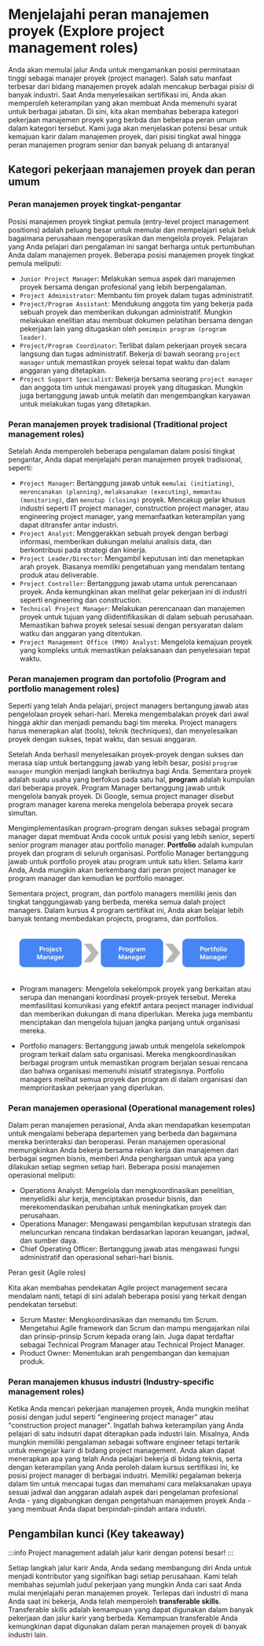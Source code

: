 # Menjelajahi peran manajemen proyek (Explore project management roles)

Anda akan memulai jalur Anda untuk mengamankan posisi perminataan tinggi sebagai manajer proyek (project manager). Salah satu manfaat terbesar dari bidang manajemen proyek adalah mencakup berbagai pisisi di banyak industri. Saat Anda menyelesaikan sertifikasi ini, Anda akan memperoleh keterampilan yang akan membuat Anda memenuhi syarat untuk berbagai jabatan. Di sini, kita akan membahas beberapa kategori pekerjaan manajemen proyek yang berbda dan beberapa peran umum dalam kategori tersebut. Kami juga akan menjelaskan potensi besar untuk kemajuan karir dalam manajemen proyek, dari pisisi tingkat awal hingga peran manajemen program senior dan banyak peluang di antaranya!

## Kategori pekerjaan manajemen proyek dan peran umum

### Peran manajemen proyek tingkat-pengantar

Posisi manajemen proyek tingkat pemula (entry-level project management positions) adalah peluang besar untuk memulai dan mempelajari seluk beluk bagaimana perusahaan mengoperasikan dan mengelola proyek. Pelajaran yang Anda pelajari dari pengalaman ini sangat berharga untuk pertumbuhan Anda dalam manajemen proyek. Beberapa posisi manajemen proyek tingkat pemula meliputi:

- `Junior Project Manager`: Melakukan semua aspek dari manajemen proyek bersama dengan profesional yang lebih berpengalaman.
- `Project Administrator`: Membantu tim proyek dalam tugas administratif.
- `Project/Program Assistant`: Mendukung anggota tim yang bekerja pada sebuah proyek dan memberikan dukungan administratif. Mungkin melakukan enelitian atau membuat dokumen pelatihan bersama dengan pekerjaan lain yang ditugaskan oleh `pemimpin program (program leader)`.
- `Project/Program Coordinator`: Terlibat dalam pekerjaan proyek secara langsung dan tugas administratif. Bekerja di bawah seorang `project manager` untuk memastikan proyek selesai tepat waktu dan dalam anggaran yang ditetapkan.
- `Project Support Specialist`: Bekerja bersama seorang `project manager` dan anggota tim untuk mengawasi proyek yang ditugaskan. Mungkin juga bertanggung jawab untuk melatih dan mengembangkan karyawan untuk melakukan tugas yang ditetapkan.

### Peran manajemen proyek tradisional (Traditional project management roles)

Setelah Anda memperoleh beberapa pengalaman dalam posisi tingkat pengantar, Anda dapat menjelajahi peran manajemen proyek tradisional, seperti:

- `Project Manager`: Bertanggung jawab untuk `memulai (initiating)`, `merencanakan (planning)`, `melaksanakan (executing)`, `memantau (monitoring)`, dan `menutup (closing)` proyek. Mencakup gelar khusus industri seperti IT project manager, construction project manager, atau engineering project manager, yang memanfaatkan keterampilan yang dapat ditransfer antar industri.
- `Project Analyst`: Menggerakkan sebuah proyek dengan berbagi informasi, memberikan dukungan melalui analisis data, dan berkontribusi pada strategi dan kinerja.
- `Project Leader/Director`: Mengambil keputusan inti dan menetapkan arah proyek. Biasanya memiliki pengetahuan yang mendalam tentang produk atau deliverable.
- `Project Controller`: Bertanggung jawab utama untuk perencanaan proyek. Anda kemungkinan akan melihat gelar pekerjaan ini di industri seperti engineering dan construction.
- `Technical Project Manager`: Melakukan perencanaan dan manajemen proyek untuk tujuan yang diidentifikasikan di dalam sebuah perusahaan. Memastikan bahwa proyek selesai sesuai dengan persyaratan dalam watku dan anggaran yang ditentukan.
- `Project Management Office (PMO) Analyst`: Mengelola kemajuan proyek yang kompleks untuk memastikan pelaksanaan dan penyelesaian tepat waktu.

### Peran manajemen program dan portofolio (Program and portfolio management roles)

Seperti yang telah Anda pelajari, project managers bertangung jawab atas pengelolaan proyek sehari-hari. Mereka mengembalakan proyek dari awal hingga akhir dan menjadi pemandu bagi tim mereka. Project managers harus menerapkan alat (tools), teknik (techniques), dan menyelesaikan proyek dengan sukses, tepat waktu, dan sesuai anggaran.

Setelah Anda berhasil menyelesaikan proyek-proyek dengan sukses dan merasa siap untuk bertanggung jawab yang lebih besar, posisi `program manager` mungkin menjadi langkah berikutnya bagi Anda. Sementara proyek adalah suatu usaha yang berfokus pada satu hal, **program** adalah kumpulan dari beberapa proyek. Program Manager bertanggung jawab untuk mengelola banyak proyek. Di Google, semua project manager disebut program manager karena mereka mengelola beberapa proyek secara simultan.

Mengimplementasikan program-program dengan sukses sebagai program manager dapat membuat Anda cocok untuk posisi yang lebih senior, seperti senior program manager atau portfolio manager. **Portfolio** adalah kumpulan proyek dan program di seluruh organisasi. Portfolio Manager bertanggung jawab untuk portfolio proyek atau program untuk satu klien. Selama karir Anda, Anda mungkin akan berkembang dari peran project manager ke program manager dan kemudian ke portfolio manager.

Sementara project, program, dan portfolo managers memiliki jenis dan tingkat tanggungjawab yang berbeda, mereka semua dalah project managers. Dalam kursus 4 program sertifikat ini, Anda akan belajar lebih banyak tentang membedakan projects, programs, dan portfolios.

![tingkatan project managers](attachments/001.png)

- Program managers: Mengelola sekelompok proyek yang berkaitan atau serupa dan menangani koordinasi proyek-proyek tersebut. Mereka memfasilitasi komunikasi yang efektif antara peoject manager individual dan memberikan dukungan di mana diperlukan. Mereka juga membantu menciptakan dan mengelola tujuan jangka panjang untuk organisasi mereka.

- Portfolio managers: Bertanggung jawab untuk mengelola sekelompok program terkait dalam satu organisasi. Mereka mengkoordinasikan berbagai program untuk memastikan program berjalan sesuai rencana dan bahwa organisasi memenuhi inisiatif strategisnya. Portfolio managers melihat semua proyek dan program di dalam organisasi dan memprioritaskan pekerjaan yang diperlukan.

### Peran manajemen operasional (Operational management roles)

Dalam peran manajemen perasional, Anda akan mendapatkan kesempatan untuk mengalami beberapa departemen yang berbeda dan bagaimana mereka berinteraksi dan beroperasi. Peran manajemen operasional memungkinkan Anda bekerja bersama rekan kerja dan manajemen dari berbagai segmen bisnis, memberi Anda penghargaan untuk apa yang dilakukan setiap segmen setiap hari. Beberapa posisi manajemen operasional meliputi:

- Operations Analyst: Mengelola dan mengkoordinasikan penelitian, menyelidiki alur kerja, menciptakan prosedur bisnis, dan merekomendasikan perubahan untuk meningkatkan proyek dan perusahaan.
- Operations Manager: Mengawasi pengambilan keputusan strategis dan meluncurkan rencana tindakan berdasarkan laporan keuangan, jadwal, dan sumber daya.
- Chief Operating Officer: Bertanggung jawab atas mengawasi fungsi administratif dan operasional sehari-hari bisnis.

Peran gesit (Agile roles)

Kita akan membahas pendekatan Agile project management secara mendalam nanti, tetapi di sini adalah beberapa posisi yang terkait dengan pendekatan tersebut:

- Scrum Master: Mengkoordinasikan dan memandu tim Scrum. Mengetahui Agile framework dan Scrum dan mampu mengajarkan nilai dan prinsip-prinsip Scrum kepada orang lain. Juga dapat terdaftar sebagai Technical Program Manager atau Technical Project Manager.
- Product Owner: Menentukan arah pengembangan dan kemajuan produk.

### Peran manajemen khusus industri (Industry-specific management roles)

Ketika Anda mencari pekerjaan manajemen proyek, Anda mungkin melihat posisi dengan judul seperti "engineering project manager" atau "construction project manager". Ingatlah bahwa keterampilan yang Anda pelajari di satu indsutri dapat diterapkan pada industri lain. Misalnya, Anda mungkin memiliki pengalaman sebagai software engineer tetapi tertarik untuk mengejar karir di bidang project management. Anda akan dapat menerapkan apa yang telah Anda pelajari bekerja di bidang teknis, serta dengan keterampilan yang Anda peroleh dalam kursus sertifikasi ini, ke posisi project manager di berbagai industri. Memiliki pegalaman bekerja dalam tim untuk mencapai tugas dan memahami cara melaksanakan upaya sesuai jadwal dan anggaran adalah aspek dari pengelaman profesional Anda - yang digabungkan dengan pengetahuan manajemen proyek Anda - yang membuat Anda dapat berpindah-pindah antara industri.

## Pengambilan kunci (Key takeaway)

:::info
Project management adalah jalur karir dengan potensi besar!
:::

Setiap langkah jalur karir Anda, Anda sedang membangung diri Anda untuk menjadi kontributor yang signifikan bagi setiap perusahaan. Kami telah membahas sejumlah judul pekerjaan yang mungkin Anda cari saat Anda mulai menjelajahi peran manajemen proyek. Terlepas dari industri di mana Anda saat ini bekerja, Anda telah memperoleh **transferable skills**. Transferable skills adalah kemampuan yang dapat digunakan dalam banyak pekerjaan dan jalur karir yang berbeda. Kemampuan transferable Anda kemungkinan dapat digunakan dalam peran manajemen proyek di banyak industri lain.
